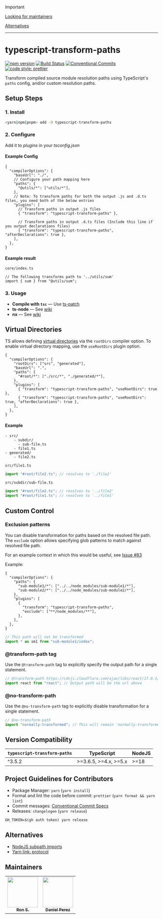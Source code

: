> [!IMPORTANT]
> [Looking for maintainers](https://github.com/LeDDGroup/typescript-transform-paths/issues/439)
>
> [Alternatives](https://github.com/LeDDGroup/typescript-transform-paths/issues/438)

---

# typescript-transform-paths

[![npm version](https://img.shields.io/npm/v/typescript-transform-paths.svg)](https://www.npmjs.com/package/typescript-transform-paths)
[![Build Status](https://img.shields.io/endpoint.svg?url=https%3A%2F%2Factions-badge.atrox.dev%2FLeDDGroup%2Ftypescript-transform-paths%2Fbadge%3Fref%3Dmaster&style=flat)](https://actions-badge.atrox.dev/LeDDGroup/typescript-transform-paths/goto?ref=master)
[![Conventional Commits](https://img.shields.io/badge/Conventional%20Commits-1.0.0-yellow.svg)](https://conventionalcommits.org)
[![code style: prettier](https://img.shields.io/badge/code_style-prettier-ff69b4.svg?style=flat-square)](https://github.com/prettier/prettier)

Transform compiled source module resolution paths using TypeScript's `paths` config, and/or custom resolution paths.

## Setup Steps

### 1. Install

```sh
<yarn|npm|pnpm> add -D typescript-transform-paths
```

### 2. Configure

Add it to _plugins_ in your _tsconfig.json_

#### Example Config

```jsonc
{
  "compilerOptions": {
    "baseUrl": "./",
    // Configure your path mapping here
    "paths": {
      "@utils/*": ["utils/*"],
    },
    // Note: To transform paths for both the output .js and .d.ts files, you need both of the below entries
    "plugins": [
      // Transform paths in output .js files
      { "transform": "typescript-transform-paths" },

      // Transform paths in output .d.ts files (Include this line if you output declarations files)
      { "transform": "typescript-transform-paths", "afterDeclarations": true },
    ],
  },
}
```

#### Example result

`core/index.ts`

```tsx
// The following transforms path to '../utils/sum'
import { sum } from "@utils/sum";
```

### 3. Usage

- **Compile with `tsc`** — Use [ts-patch](https://github.com/nonara/ts-patch)
- **ts-node** — See [wiki](https://github.com/LeDDGroup/typescript-transform-paths/wiki/Integration-with-nx)
- **nx** — See [wiki](https://github.com/LeDDGroup/typescript-transform-paths/wiki/Integration-with-ts%E2%80%90node)

## Virtual Directories

TS allows defining
[virtual directories](https://www.typescriptlang.org/docs/handbook/module-resolution.html#virtual-directories-with-rootdirs)
via the `rootDirs` compiler option.
To enable virtual directory mapping, use the `useRootDirs` plugin option.

```jsonc
{
  "compilerOptions": {
    "rootDirs": ["src", "generated"],
    "baseUrl": ".",
    "paths": {
      "#root/*": ["./src/*", "./generated/*"],
    },
    "plugins": [
      { "transform": "typescript-transform-paths", "useRootDirs": true },
      { "transform": "typescript-transform-paths", "useRootDirs": true, "afterDeclarations": true },
    ],
  },
}
```

#### Example

```
- src/
    - subdir/
      - sub-file.ts
    - file1.ts
- generated/
    - file2.ts
```

`src/file1.ts`

```ts
import "#root/file2.ts"; // resolves to './file2'
```

`src/subdir/sub-file.ts`

```ts
import "#root/file2.ts"; // resolves to '../file2'
import "#root/file1.ts"; // resolves to '../file1'
```

## Custom Control

### Exclusion patterns

You can disable transformation for paths based on the resolved file path. The `exclude` option allows specifying glob
patterns to match against resolved file path.

For an example context in which this would be useful, see [Issue #83](https://github.com/LeDDGroup/typescript-transform-paths/issues/83)

Example:

```jsonc
{
  "compilerOptions": {
    "paths": {
      "sub-module1/*": ["../../node_modules/sub-module1/*"],
      "sub-module2/*": ["../../node_modules/sub-module2/*"],
    },
    "plugins": [
      {
        "transform": "typescript-transform-paths",
        "exclude": ["**/node_modules/**"],
      },
    ],
  },
}
```

```ts
// This path will not be transformed
import * as sm1 from "sub-module1/index";
```

### @transform-path tag

Use the `@transform-path` tag to explicitly specify the output path for a single statement.

```ts
// @transform-path https://cdnjs.cloudflare.com/ajax/libs/react/17.0.1/umd/react.production.min.js
import react from "react"; // Output path will be the url above
```

### @no-transform-path

Use the `@no-transform-path` tag to explicitly disable transformation for a single statement.

```ts
// @no-transform-path
import "normally-transformed"; // This will remain 'normally-transformed', even though it has a different value in paths config
```

## Version Compatibility

| `typescript-transform-paths` | TypeScript            | NodeJS |
| ---------------------------- | --------------------- | ------ |
| ^3.5.2                       | >=3.6.5, >=4.x, >=5.x | >=18   |

## Project Guidelines for Contributors

- Package Manager: `yarn` (`yarn install`)
- Format and lint the code before commit: `prettier` (`yarn format && yarn lint`)
- Commit messages: [Conventional Commit Specs](https://www.conventionalcommits.org/en/v1.0.0/)
- Releases: `changelogen` (`yarn release`)

```shell
GH_TOKEN=$(gh auth token) yarn release
```

## Alternatives

- [NodeJS subpath imports](https://nodejs.org/api/packages.html#subpath-imports)
- [Yarn link: protocol](https://yarnpkg.com/protocol/link)

## Maintainers

<!-- prettier-ignore-start -->
<!-- markdownlint-disable -->
<table>
  <tr>
    <td align="center"><a href="https://github.com/nonara"><img src="https://avatars0.githubusercontent.com/u/1427565?v=4" width="100px;" alt=""/><br /><sub><b>Ron S.</b></sub></a></td>
    <td align="center"><a href="https://github.com/danielpza"><img src="https://avatars2.githubusercontent.com/u/17787042?v=4" width="100px;" alt=""/><br /><sub><b>Daniel Perez</b></sub></a></td>
  </tr>
</table>

